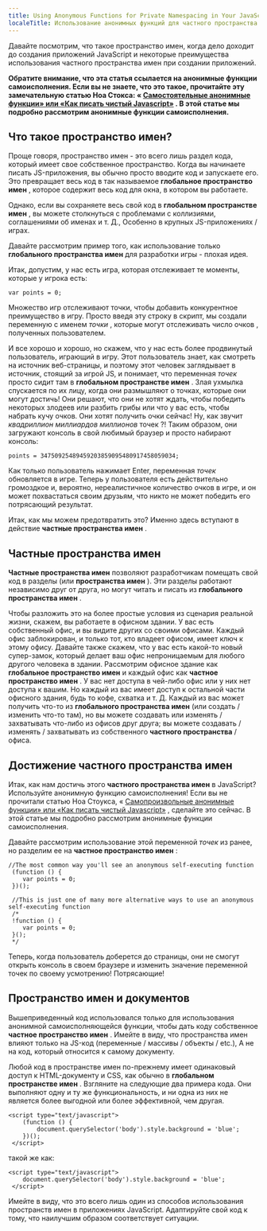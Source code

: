 ```yaml
---
title: Using Anonymous Functions for Private Namespacing in Your JavaScript Apps
localeTitle: Использование анонимных функций для частного пространства имен в ваших приложениях JavaScript
---
```

Давайте посмотрим, что такое пространство имен, когда дело доходит до создания приложений JavaScript и некоторые преимущества использования частного пространства имен при создании приложений.

**Обратите внимание, что эта статья ссылается на анонимные функции самоисполнения. Если вы не знаете, что это такое, прочитайте эту замечательную статью Ноа Стокса: « [Самостоятельные анонимные функции» или «Как писать чистый Javascript»](http://esbueno.noahstokes.com/post/77292606977/self-executing-anonymous-functions-or-how-to-write) . В этой статье мы подробно рассмотрим анонимные функции самоисполнения.**

## Что такое пространство имен?

Проще говоря, пространство имен - это всего лишь раздел кода, который имеет свое собственное пространство. Когда вы начинаете писать JS-приложения, вы обычно просто вводите код и запускаете его. Это превращает весь код в так называемое **глобальное пространство имен** , которое содержит весь код для окна, в котором вы работаете.

Однако, если вы сохраняете весь свой код в **глобальном пространстве имен** , вы можете столкнуться с проблемами с коллизиями, соглашениями об именах и т. Д., Особенно в крупных JS-приложениях / играх.

Давайте рассмотрим пример того, как использование только **глобального пространства имен** для разработки игры - плохая идея.

Итак, допустим, у нас есть игра, которая отслеживает те моменты, которые у игрока есть:
```
var points = 0; 
```

Множество игр отслеживают точки, чтобы добавить конкурентное преимущество в игру. Просто введя эту строку в скрипт, мы создали переменную с именем _точки_ , которые могут отслеживать число очков , полученных пользователем.

И все хорошо и хорошо, но скажем, что у нас есть более продвинутый пользователь, играющий в игру. Этот пользователь знает, как смотреть на источник веб-страницы, и поэтому этот человек заглядывает в источник, стоящий за игрой JS, и понимает, что переменная _точек_ просто сидит там в **глобальном пространстве имен** . Злая ухмылка спускается по их лицу, когда они размышляют о точках, которые они могут достичь! Они решают, что они не хотят ждать, чтобы победить некоторых злодеев или разбить грибы или что у вас есть, чтобы набрать кучу очков. Они хотят получить очки сейчас! Ну, как звучит _квадриллион миллиардов миллионов_ точек ?! Таким образом, они загружают консоль в свой любимый браузер и просто набирают консоль:
```
points = 34750925489459203859095480917458059034; 
```

Как только пользователь нажимает Enter, переменная _точек_ обновляется в игре. Теперь у пользователя есть действительно громоздкое и, вероятно, нереалистичное количество очков в игре, и он может похвастаться своим друзьям, что никто не может победить его потрясающий результат.

Итак, как мы можем предотвратить это? Именно здесь вступают в действие **частные пространства имен** .

## Частные пространства имен

**Частные пространства имен** позволяют разработчикам помещать свой код в разделы (или **пространства имен** ). Эти разделы работают независимо друг от друга, но могут читать и писать из **глобального пространства имен** .

Чтобы разложить это на более простые условия из сценария реальной жизни, скажем, вы работаете в офисном здании. У вас есть собственный офис, и вы видите других со своими офисами. Каждый офис заблокирован, и только тот, кто владеет офисом, имеет ключ к этому офису. Давайте также скажем, что у вас есть какой-то новый супер-замок, который делает ваш офис непроницаемым для любого другого человека в здании. Рассмотрим офисное здание как **глобальное пространство имен** и каждый офис как **частное пространство имен** . У вас нет доступа в чей-либо офис или у них нет доступа к вашим. Но каждый из вас имеет доступ к остальной части офисного здания, будь то кофе, схватка и т. Д. Каждый из вас может получить что-то из **глобального пространства имен** (или создать / изменить что-то там), но вы можете создавать или изменять / захватывать что-либо из офисов друг друга; вы можете создавать / изменять / захватывать из собственного **частного пространства** / офиса.

## Достижение частного пространства имен

Итак, как нам достичь этого **частного пространства имен** в JavaScript? Используйте анонимную функцию самоисполнения! Если вы не прочитали статью Ноа Стоукса, « [Самопроизвольные анонимные функции» или «Как писать чистый Javascript»](http://esbueno.noahstokes.com/post/77292606977/self-executing-anonymous-functions-or-how-to-write) , сделайте это сейчас. В этой статье мы подробно рассмотрим анонимные функции самоисполнения.

Давайте рассмотрим использование этой переменной _точек_ из ранее, но разделим ее на **частное пространство имен** :
```
//The most common way you'll see an anonymous self-executing function 
 (function () { 
    var points = 0; 
 })(); 
 
 //This is just one of many more alternative ways to use an anonymous self-executing function 
 /* 
 !function () { 
    var points = 0; 
 }(); 
 */ 
```

Теперь, когда пользователь доберется до страницы, они не смогут открыть консоль в своем браузере и изменить значение переменной точек по своему усмотрению! Потрясающие!

## Пространство имен и документов

Вышеприведенный код использовался только для использования анонимной самоисполняющейся функции, чтобы дать коду собственное **частное пространство имен** . Имейте в виду, что пространства имен влияют только на JS-код (переменные / массивы / объекты / etc.), А не на код, который относится к самому документу.

Любой код в пространстве имен по-прежнему имеет одинаковый доступ к HTML-документу и CSS, как обычно в **глобальном пространстве имен** . Взгляните на следующие два примера кода. Они выполняют одну и ту же функциональность, и ни одна из них не является более выгодной или более эффективной, чем другая.
```
<script type="text/javascript"> 
    (function () { 
        document.querySelector('body').style.background = 'blue'; 
    })(); 
 </script> 
```

такой же как:
```
<script type="text/javascript"> 
    document.querySelector('body').style.background = 'blue'; 
 </script> 
```

Имейте в виду, что это всего лишь один из способов использования пространств имен в приложениях JavaScript. Адаптируйте свой код к тому, что наилучшим образом соответствует ситуации.